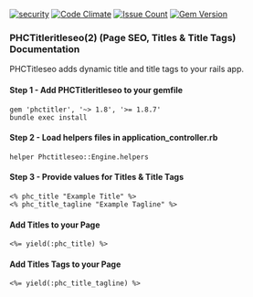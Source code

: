 [![security](https://hakiri.io/github/PHCNetworks/phc-notifi/master.svg)](https://hakiri.io/github/PHCNetworks/phc-notifi/master)
[![Code Climate](https://codeclimate.com/github/PHCNetworks/phc-titler/badges/gpa.svg)](https://codeclimate.com/github/PHCNetworks/phc-titler)
[![Issue Count](https://codeclimate.com/github/PHCNetworks/phc-notifi/badges/issue_count.svg)](https://codeclimate.com/github/PHCNetworks/phc-notifi)
[![Gem Version](https://badge.fury.io/rb/phctitler.svg)](https://badge.fury.io/rb/phctitler)
  
### PHCTitleritleseo(2) (Page SEO, Titles & Title Tags) Documentation
PHCTitleseo adds dynamic title and title tags to your rails app. 
  
#### Step 1 - Add PHCTitleritleseo to your gemfile  
  
	gem 'phctitler', '~> 1.8', '>= 1.8.7'
	bundle exec install
	
#### Step 2 - Load helpers files in application_controller.rb  
  
	helper Phctitleseo::Engine.helpers
	
#### Step 3 - Provide values for Titles & Title Tags
  
  	<% phc_title "Example Title" %>
	<% phc_title_tagline "Example Tagline" %>
  
#### Add Titles to your Page 
  
	<%= yield(:phc_title) %>
  
#### Add Titles Tags to your Page 
  
	<%= yield(:phc_title_tagline) %>
  
